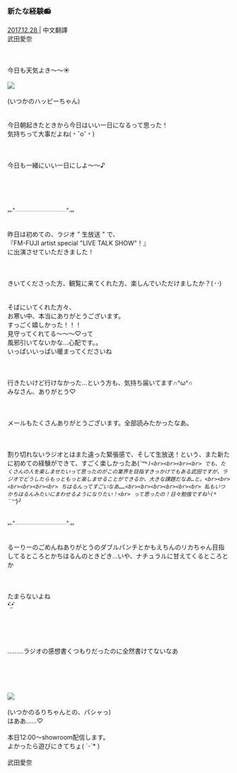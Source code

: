 ### 新たな経験📻
<a target="_blank" rel="noreferrer noopener" href="http://blog.nanabunnonijyuuni.com/s/n227/diary/detail/81?ima=3050&cd=blog">2017.12.28 </a>| 中文翻譯<a target="_blank" rel="noreferrer noopener" href=""></a><br>
武田愛奈<br><br><br><br>
今日も天気よき〜〜☀︎<br><br>
<img src="../../../../../Album/Backup/Blog/Aina/Dec2017/20171228_Blog_Aina_#1.jpg"><br><br>
(いつかのハッピーちゃん)<br><br><br>
今日朝起きたときから今日はいい一日になるって思った！<br>
気持ちって大事だよね(﹡ˆoˆ﹡)<br><br><br><br>
今日も一緒にいい一日にしよ〜〜♪<br><br><br><br><br><br>
⑅︎∙︎˚┈︎┈︎┈︎┈︎┈︎┈︎┈︎┈︎┈︎┈︎┈︎┈︎┈︎┈︎˚∙︎⑅︎<br><br><br>
昨日は初めての、ラジオ " 生放送 " で、<br>
『FM-FUJI artist special "LIVE TALK SHOW"！』<br>
に出演させていただきました！<br><br><br><br>
きいてくださった方、観覧に来てくれた方、楽しんでいただけましたか？(*･･*)<br><br><br>
そばにいてくれた方々、<br>
お寒い中、本当にありがとうございます。<br>
すっごく嬉しかった！！！<br>
見守ってくれてる〜〜〜♡って<br>
風邪引いてないかな…心配です。。<br>
いっぱいいっぱい暖まってくださいね<br><br><br><br>
行きたいけど行けなかった…という方も、気持ち届いてます∩^ω^∩<br>
みなさん、ありがとう♡<br><br><br><br>
メールもたくさんありがとうございます。全部読みたかったなあ。<br><br><br><br>
割り切れないラジオとはまた違った緊張感で、そして生放送！という、また新たに初めての経験ができて、すごく楽しかったあ(*´꒳`*)<br><br><br><br>
でも、たくさんの人を楽しませたいって思ったのがこの業界を目指すきっかけでもある武田ですが、ラジオでどうしたらもっともっと楽しませることができるか、大きな課題だなあ…と。<br><br><br><br><br><br>
ちはるんってすごいなあ……<br><br><br><br><br><br>
私もいつかちはるんみたいにまわせるようになりたい！<br>
って思ったの！日々勉強ですね╰(*´︶`*)╯<br><br><br>
⑅︎∙︎˚┈︎┈︎┈︎┈︎┈︎┈︎┈︎┈︎┈︎┈︎┈︎┈︎┈︎┈︎˚∙︎⑅︎<br><br><br>
るーりーのごめんねありがとうのダブルパンチとかもえちんのリカちゃん目指してるところとかちはるんのときどき…いや、ナチュラルに甘えてくるところとか<br><br><br><br>
たまらないよね<br>
•̑‧̮•̑<br><br><br><br><br><br>
………ラジオの感想書くつもりだったのに全然書けてないなあ<br><br><br><br><br><br>
<img src="../../../../../Album/Backup/Blog/Aina/Dec2017/20171228_Blog_Aina_#2.jpg"><br><br>
(いつかのるりちゃんとの、パシャっ)<br>
はああ……♡<br><br>
本日12:00〜showroom配信します。<br>
よかったら遊びにきてちょ( ˊᵕˋ* )<br><br>
武田愛奈